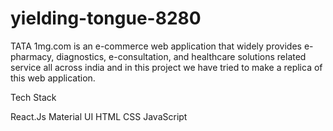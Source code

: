 # yielding-tongue-8280


TATA 1mg.com is an e-commerce web application that widely provides e-pharmacy, diagnostics, e-consultation, and healthcare solutions related service all across india and in this project we have tried to make a replica of this web application.



Tech Stack

React.Js
Material UI
HTML
CSS
JavaScript
